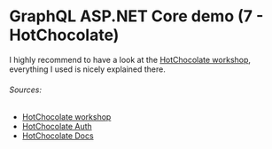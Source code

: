 # GraphQL ASP.NET Core demo (7 - HotChocolate)

I highly recommend to have a look at the [HotChocolate workshop](https://github.com/ChilliCream/graphql-workshop/tree/master/docs), everything I used is nicely explained there.

###### Sources:
* [HotChocolate workshop](https://github.com/ChilliCream/graphql-workshop/tree/master/docs)
* [HotChocolate Auth](https://medium.com/@marcinjaniak/graphql-simple-authorization-and-authentication-with-hotchocolate-11-and-asp-net-core-3-162e0a35743d)
* [HotChocolate Docs](https://chillicream.com/docs/hotchocolate/v10/)
